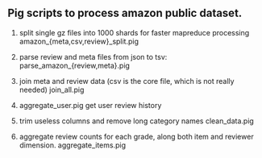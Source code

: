 ## Pig scripts to process amazon public dataset.

1. split single gz files into 1000 shards for faster mapreduce processing
amazon_{meta,csv,review}_split.pig

2. parse review and meta files from json to tsv:
parse_amazon_{review,meta}.pig

3. join meta and review data (csv is the core file, which is not really needed)
join_all.pig

4. aggregate_user.pig get user review history

5. trim useless columns and remove long category names
clean_data.pig

6. aggregate review counts for each grade, along both item and reviewer dimension.
aggregate_items.pig  
